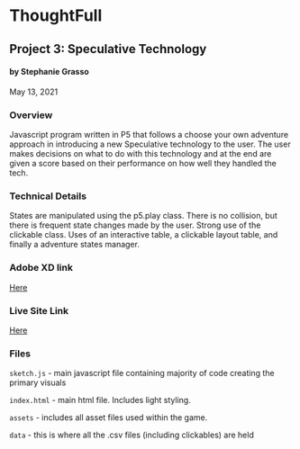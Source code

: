 # ThoughtFull

## Project 3: Speculative Technology
#### by Stephanie Grasso
May 13, 2021
 
### Overview
Javascript program written in P5 that follows a choose your own adventure approach in introducing a new Speculative technology to the user. The user makes decisions on what to do with this technology and at the end are given a score based on their performance on how well they handled the tech. 

### Technical Details
States are manipulated using the p5.play class. There is no collision, but there is frequent state changes made by the user. Strong use of the clickable class. Uses of an interactive table, a clickable layout table, and finally a adventure states manager. 

### Adobe XD link
[Here](https://xd.adobe.com/view/5b4f0e5b-b8c7-457f-bef0-d88bb0762cc7-0e1c/)

### Live Site Link
[Here](http://xarts.usfca.edu/~sngrasso/ThoughtFull/)

### Files
`sketch.js` - main javascript file containing majority of code creating the primary visuals

`index.html` - main html file. Includes light styling.

`assets` - includes all asset files used within the game.

`data` - this is where all the .csv files (including clickables) are held